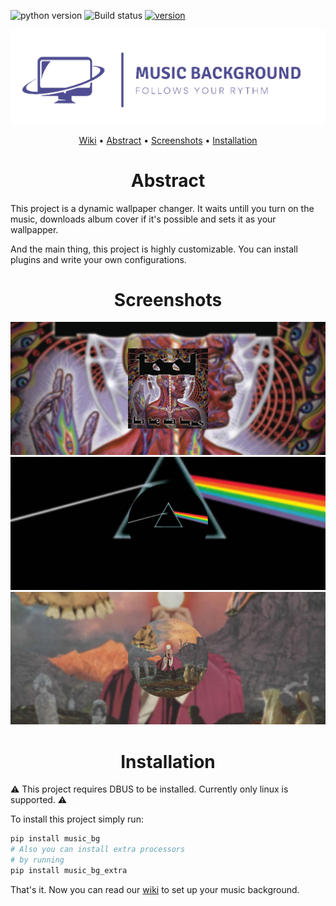![python version](https://img.shields.io/pypi/pyversions/music_bg?style=flat-square) ![Build status](https://img.shields.io/github/workflow/status/music-bg/music_bg/Release%20package?style=flat-square) [![version](https://img.shields.io/pypi/v/music_bg?style=flat-square)](https://pypi.org/project/music_bg/)


<div align="center">
<img src="https://raw.githubusercontent.com/music-bg/music_bg/master/images/logo.png" width=700>
</div>

<p align="center">
    <a href="https://github.com/music-bg/music_bg/wiki">Wiki</a> •
    <a href="#abstract">Abstract</a> •
    <a href="#screenshots">Screenshots</a> •
    <a href="#installation">Installation</a>
</p>

<div align="center">
<h1 id="abstract">Abstract</h1>
</div>

This project is a dynamic wallpaper changer.
It waits untill you turn on the music,
downloads album cover if it's possible and
sets it as your wallpapper.

And the main thing, this project is highly customizable.
You can install plugins and write your own configurations.

<div align="center">
<h1 id="screenshots">Screenshots</h1>
</div>

<div align="center">
<img src="https://raw.githubusercontent.com/music-bg/music_bg/master/images/examples/1.png" width=700>
</br>
<img src="https://raw.githubusercontent.com/music-bg/music_bg/master/images/examples/2.png" width=700>
</br>
<img src="https://raw.githubusercontent.com/music-bg/music_bg/master/images/examples/3.png" width=700>
</div>

<div align="center">
<h1 id="installation">Installation</h1>
</div>

⚠️ This project requires DBUS to be installed. Currently only linux is supported. ⚠️

To install this project simply run:
```bash
pip install music_bg
# Also you can install extra processors
# by running
pip install music_bg_extra
```

That's it. Now you can read our [wiki](https://github.com/music-bg/music_bg/wiki)
to set up your music background.
